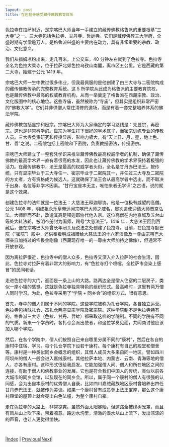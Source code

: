 ```yaml
---
layout: post
title: 在色拉寺感受藏传佛教教育体系
---
```


色拉寺在拉萨附近，是宗喀巴大师当年一手建立的藏传佛教格鲁派的重要根基“三大寺”之一。三大寺包括色拉寺、甘丹寺、哲蚌寺。它们是藏传佛教三大学府，全盛时期有学僧逾万人，是格鲁派兴盛的主要内在动力，具有非常重要的宗教、政治、文化意义。

我们从措姆凉粉出来，走几百米，上公交车，40 分钟左右就到了色拉寺。色拉寺全名为色拉大乘寺，位于拉萨北郊色拉乌孜山南麓，离市区五公里。它是西藏的第二大寺，始建于公元 1419 年。

宗喀巴大师一生中做过很多伟业，但我最佩服的是他创建了由三大寺与二密院构成的藏传佛教传承的完整教育系统。这 5 所学院从此成为格鲁派的主要教育院校，也是藏传佛教中最高的权威教育机构，从而一举奠定了格鲁派在西藏宗教、政治、文化版图中的核心地位。这些寺庙，虽然被称为“寺庙”，但其实是组织非常严密的“佛教大学”。它们并非供僧人常住清修的道场，而是有着一套完整培养体系的佛法学院。

藏传佛教包括显宗和密宗。宗喀巴大师为大家确定的学习路线是：先显宗，再密宗。这也是非常科学的。显宗为学生打下很好的学术底子，而密宗训练专业的传教人员。三大寺负责研究和传授显宗，影响力极大，有“天上日、月、星，地上色、甘、哲”之说。二密院包括上密院和下密院，负责教授密法，传授密宗。

宗喀巴大师建立了一整套凭学识来推举藏传佛教最高权威学者的机制，确保了藏传佛教的最高学术界一直有着很高的水准，因此也让藏传佛教的学术界保持着极强的活力。在藏传佛教中，法王是最高的权威学者头衔，全名是甘丹赤巴法王。按传统，只有显宗毕业于三大寺任一、密宗毕业于二密院其一，并任过三大寺及二密院的方丈者，方有资格成为候选人。这就确保了法王会从最高学者中选出，而不取决于出身、名位等非学术因素。“甘丹宝座本无主，唯怕来者无学识”之古语，说的就是这个效果。

创建色拉寺的法师就是一位法王：大慈法王释迦耶协。他是一位极有威望的高僧。公元 1408 年，明成祖永乐皇帝远闻宗喀巴大师之威名，屡次遣使迎请大师晋京弘法，大师辞而不赴，改遣其高足释迦耶协代他入京。这位高僧在内地京城及五台山等处大转法轮，被明帝册封为国师，赐号“大慈法王”。1419 年，大慈法王回到西藏后，便在宗喀巴大师曾长年闭关及说法之处创建了色拉寺。目前，在色拉寺额巴院（“密院”）殿中，还供奉着明成祖赠给大慈法王的十六罗汉像及一尊由宗喀巴大师亲自加持过的怖畏金刚像（西藏现存唯一的一尊由大师加持之佛像），但通常不开放参观。

因为离拉萨很近，色拉寺中的僧人众多，色拉寺又深入介入拉萨的社会生活，因此，色拉寺对拉萨有着非常大的影响力，有“色拉寺打个喷嚏，全拉萨市会染上感冒”的民间老话。

走进色拉寺的大门，迎面是一条上山的大路。路两边全是僧人住宿的二层房子，类似一座小镇的感觉。这就是色拉寺独具特色的组织形式。最高峰时，这里有两万僧人同时学习。为此，色拉寺采用了“学院 + 同乡会”的组织方式，很有意思。

首先，寺中的僧人们属于不同的学院。这些学院被称为扎仓学院，各自独立运营。色拉寺包括昧扎仓、杰扎仓两座显宗学院及密宗院。这种学院制不是色拉寺特有的，格鲁派三大寺（色拉、甘丹、哲蚌）都采取这样的学院制。不同的学院有不同的气质。新来一个学员时，各扎仓会派出使者，和这位学员见面，共同商讨他应该加入哪个学院。

然后，在各个学院中，僧人们按照自己来自哪里分属不同的“康村”，然后在各自的康村中住宿、学习。每个扎仓学院下设若干康村。每个康村有自己的殿堂和僧舍等。康村是一种类似同乡会概念的组织，其僧人成员大多来自同一地区。譬如四川阿坝州的僧人一般会进入嘉绒康村。其他拉萨本地、内蒙古、云南、青海等地的僧人，亦各有康村。这种形式很给我启发。它能加强僧人间、僧人和所在地区之间的连接，有助于僧人和佛教事业的发展。它也是符合我们中国人的传统，类似以前各大城市的同乡会馆，以及现在的同乡会。所以，属于同一个康村的僧人有很强的认同感，会为出自本康村的优秀僧人自豪，比如四川嘉绒藏族地区康村曾培养出四任甘丹赤巴法王，就被传为美谈。如果一个康村曾有成员登上法王宝座，那么这个康村殿堂的屋顶上就会亮出白色法幢，为整个康村自豪。

走在色拉寺的大路上，非常凉爽。虽然外面太阳暴晒，但道路全被绿树笼罩，而且有风从山上吹下来，带着凉意。路边水沟里，清澈的溪水从山上流下，发出淙淙的的声音，也让人更觉得愉快。

<br/>

|[Index](../) | [Previous](24-liangf)|[Next](33-bianjin)|
